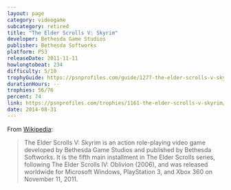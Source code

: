 ```yaml
---
layout: page
category: videogame
subcategory: retired
title: "The Elder Scrolls V: Skyrim"
developer: Bethesda Game Studios
publisher: Bethesda Softworks
platform: PS3
releaseDate: 2011-11-11
howlongtobeat: 234
difficulty: 5/10
trophyGuide: https://psnprofiles.com/guide/1277-the-elder-scrolls-v-skyrim-trophy-guide
durationHours: --
trophies: 56/76
percent: 74
link: https://psnprofiles.com/trophies/1161-the-elder-scrolls-v-skyrim/barrelofjuice
date: 2014-08-31
---
```


From [Wikipedia](https://en.wikipedia.org/wiki/The_Elder_Scrolls_V:_Skyrim):

> The Elder Scrolls V: Skyrim is an action role-playing video game developed by Bethesda Game Studios and published by Bethesda Softworks. It is the fifth main installment in The Elder Scrolls series, following The Elder Scrolls IV: Oblivion (2006), and was released worldwide for Microsoft Windows, PlayStation 3, and Xbox 360 on November 11, 2011.
